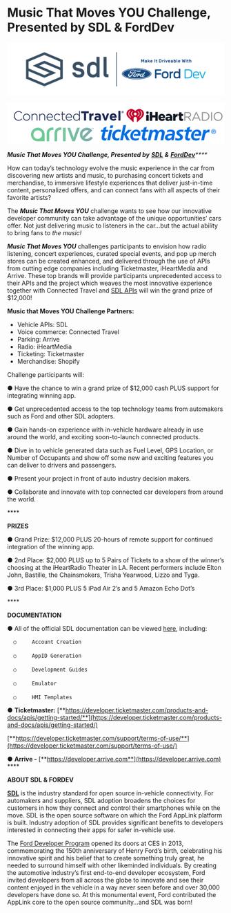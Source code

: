 # Music That Moves YOU Challenge, Presented by SDL & FordDev

![](../../.gitbook/assets/sdl-logo.png)

![](../../.gitbook/assets/group-logo-connected-travel.png)

_**Music That Moves YOU Challenge, Presented by**_ [_**SDL**_](https://smartdevicelink.com) _**&**_ [_**FordDev**_](https://developer.ford.com/)_\*\*\*\*_

How can today’s technology evolve the music experience in the car from discovering new artists and music, to purchasing concert tickets and merchandise, to immersive lifestyle experiences that deliver just-in-time content, personalized offers, and can connect fans with all aspects of their favorite artists? 

The _**Music That Moves YOU**_ challenge wants to see how our innovative developer community can take advantage of the unique opportunities’ cars offer. Not just delivering music to listeners in the car...but the actual ability to bring fans to _the music!_  

_**Music That Moves YOU**_ challenges participants to envision how radio listening, concert experiences, curated special events, and pop up merch stores can be created enhanced, and delivered through the use of APIs from cutting edge companies including Ticketmaster, iHeartMedia and Arrive. These top brands will provide participants unprecedented access to their APIs and the project which weaves the most innovative experience together with Connected Travel and [SDL APIs](https://smartdevicelink.com/docs/) will win the grand prize of $12,000!

**Music that Moves YOU Challenge Partners:**

* Vehicle APIs: SDL
* Voice commerce: Connected Travel
* Parking: Arrive
* Radio: iHeartMedia
* Ticketing: Ticketmaster
* Merchandise: Shopify

Challenge participants will:

●     Have the chance to win a grand prize of $12,000 cash PLUS support for integrating winning app.

●     Get unprecedented access to the top technology teams from automakers such as Ford and other SDL adopters.

●     Gain hands-on experience with in-vehicle hardware already in use around the world, and exciting soon-to-launch connected products.

●     Dive in to vehicle generated data such as Fuel Level, GPS Location, or Number of Occupants and show off some new and exciting features you can deliver to drivers and passengers.

●     Present your project in front of auto industry decision makers.

●     Collaborate and innovate with top connected car developers from around the world.

\*\*\*\*

**PRIZES**

● Grand Prize: $12,000 PLUS 20-hours of remote support for continued integration of the winning app.

● 2nd Place: $2,000 PLUS up to 5 Pairs of Tickets to a show of the winner’s choosing at the iHeartRadio Theater in LA. Recent performers include Elton John, Bastille, the Chainsmokers, Trisha Yearwood, Lizzo and Tyga.

● 3rd Place: $1,000 PLUS 5 iPad Air 2’s and 5 Amazon Echo Dot’s

\*\*\*\*

**DOCUMENTATION**

●  All of the official SDL documentation can be viewed [here](https://smartdevicelink.com/docs/), including:

      ○     Account Creation

      ○     AppID Generation

      ○     Development Guides

      ○     Emulator

      ○     HMI Templates

●  **Ticketmaster:** [**https://developer.ticketmaster.com/products-and-docs/apis/getting-started/**](https://developer.ticketmaster.com/products-and-docs/apis/getting-started/)

[**https://developer.ticketmaster.com/support/terms-of-use/**](https://developer.ticketmaster.com/support/terms-of-use/)

● **Arrive -** [**https://developer.arrive.com**](https://developer.arrive.com)   ****  


**ABOUT SDL & FORDEV**

[**SDL**](https://eur02.safelinks.protection.outlook.com/?url=https%3A%2F%2Fsmartdevicelink.com%2F&data=02%7C01%7CChingChing.Chen%40umusic.com%7Cd927e69dfa464dc2dbc108d743620e97%7Cbbcb6b2f8c7c4e2486e46c36fed00b78%7C1%7C0%7C637051960749037882&sdata=dnfqbq%2Fd6nRFp37bFpMpdFeF2KfGr%2B%2BoQ8LQ1%2FGZUcE%3D&reserved=0) is the industry standard for open source in-vehicle connectivity. For automakers and suppliers, SDL adoption broadens the choices for customers in how they connect and control their smartphones while on the move. SDL is the open source software on which the Ford AppLink platform is built. Industry adoption of SDL provides significant benefits to developers interested in connecting their apps for safer in-vehicle use.

The [Ford Developer Program](https://eur02.safelinks.protection.outlook.com/?url=http%3A%2F%2Fford.to%2F2uKi7OT&data=02%7C01%7CChingChing.Chen%40umusic.com%7Cd927e69dfa464dc2dbc108d743620e97%7Cbbcb6b2f8c7c4e2486e46c36fed00b78%7C1%7C0%7C637051960749047878&sdata=A3m6n%2FkRNaX5HKq81WXKgF58ujEh6Z1qo2z2GDHK2vI%3D&reserved=0) opened its doors at CES in 2013, commemorating the 150th anniversary of Henry Ford’s birth, celebrating his innovative spirit and his belief that to create something truly great, he needed to surround himself with other likeminded individuals. By creating the automotive industry’s first end-to-end developer ecosystem, Ford invited developers from all across the globe to innovate and see their content enjoyed in the vehicle in a way never seen before and over 30,000 developers have done so. At this monumental event, Ford contributed the AppLink core to the open source community…and SDL was born!

